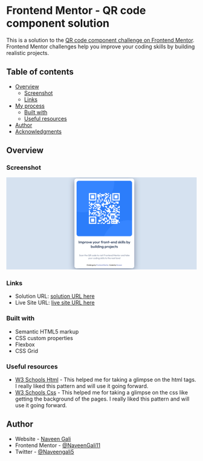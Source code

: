 # Frontend Mentor - QR code component solution

This is a solution to the [QR code component challenge on Frontend Mentor](https://www.frontendmentor.io/challenges/qr-code-component-iux_sIO_H). Frontend Mentor challenges help you improve your coding skills by building realistic projects. 

## Table of contents

- [Overview](#overview)
  - [Screenshot](#screenshot)
  - [Links](#links)
- [My process](#my-process)
  - [Built with](#built-with)
  - [Useful resources](#useful-resources)
- [Author](#author)
- [Acknowledgments](#acknowledgments)


## Overview

### Screenshot

![](./images/websiteScreenshot.png)

### Links

- Solution URL: [solution URL here](https://github.com/NaveenGali11/Frontend-masters-qr-question)
- Live Site URL: [live site URL here](https://your-live-site-url.com)

### Built with

- Semantic HTML5 markup
- CSS custom properties
- Flexbox
- CSS Grid

### Useful resources

- [W3 Schools Html](https://www.w3schools.com/html/default.asp) - This helped me for taking a glimpse on the html tags. I really liked this pattern and will use it going forward.
- [W3 Schools Css](https://www.w3schools.com/css/default.asp) - This helped me for taking a glimpse on the css like getting the background of the pages. I really liked this pattern and will use it going forward.


## Author

- Website - [Naveen Gali](https://naveengali11.github.io/)
- Frontend Mentor - [@NaveenGali11](https://www.frontendmentor.io/profile/NaveenGali11)
- Twitter - [@Naveengali5](https://www.twitter.com/Naveengali5)
